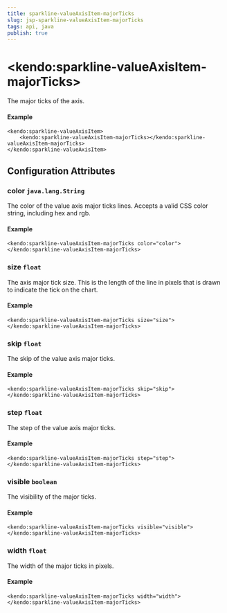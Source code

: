 ```yaml
---
title: sparkline-valueAxisItem-majorTicks
slug: jsp-sparkline-valueAxisItem-majorTicks
tags: api, java
publish: true
---
```


# \<kendo:sparkline-valueAxisItem-majorTicks\>

The major ticks of the axis.

#### Example
    <kendo:sparkline-valueAxisItem>
        <kendo:sparkline-valueAxisItem-majorTicks></kendo:sparkline-valueAxisItem-majorTicks>
    </kendo:sparkline-valueAxisItem>

## Configuration Attributes

### color `java.lang.String`

The color of the value axis major ticks lines. Accepts a valid CSS color string, including hex and rgb.

#### Example
    <kendo:sparkline-valueAxisItem-majorTicks color="color">
    </kendo:sparkline-valueAxisItem-majorTicks>

### size `float`

The axis major tick size. This is the length of the line in pixels that is drawn to indicate the tick on the chart.

#### Example
    <kendo:sparkline-valueAxisItem-majorTicks size="size">
    </kendo:sparkline-valueAxisItem-majorTicks>

### skip `float`

The skip of the value axis major ticks.

#### Example
    <kendo:sparkline-valueAxisItem-majorTicks skip="skip">
    </kendo:sparkline-valueAxisItem-majorTicks>

### step `float`

The step of the value axis major ticks.

#### Example
    <kendo:sparkline-valueAxisItem-majorTicks step="step">
    </kendo:sparkline-valueAxisItem-majorTicks>

### visible `boolean`

The visibility of the major ticks.

#### Example
    <kendo:sparkline-valueAxisItem-majorTicks visible="visible">
    </kendo:sparkline-valueAxisItem-majorTicks>

### width `float`

The width of the major ticks in pixels.

#### Example
    <kendo:sparkline-valueAxisItem-majorTicks width="width">
    </kendo:sparkline-valueAxisItem-majorTicks>

 

